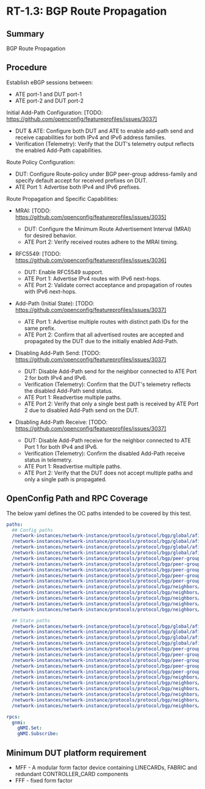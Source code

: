 # RT-1.3: BGP Route Propagation

## Summary

BGP Route Propagation

## Procedure

Establish eBGP sessions between:

*   ATE port-1 and DUT port-1
*   ATE port-2 and DUT port-2

Initial Add-Path Configuration: [TODO: https://github.com/openconfig/featureprofiles/issues/3037]

*   DUT & ATE: Configure both DUT and ATE to enable add-path send and receive capabilities for both IPv4 and IPv6 address families.
*   Verification (Telemetry): Verify that the DUT's telemetry output reflects the enabled Add-Path capabilities.

Route Policy Configuration:

*   DUT: Configure Route-policy under BGP peer-group address-family and specify default accept for received prefixes on DUT.
*   ATE Port 1: Advertise both IPv4 and IPv6 prefixes.

Route Propagation and Specific Capabilities:

*   MRAI: [TODO: https://github.com/openconfig/featureprofiles/issues/3035]
    *   DUT: Configure the Minimum Route Advertisement Interval (MRAI) for desired behavior.
    *   ATE Port 2: Verify received routes adhere to the MRAI timing.

*   RFC5549: [TODO: https://github.com/openconfig/featureprofiles/issues/3036]
    *   DUT: Enable RFC5549 support.
    *   ATE Port 1: Advertise IPv4 routes with IPv6 next-hops.
    *   ATE Port 2: Validate correct acceptance and propagation of routes with IPv6 next-hops.

*   Add-Path (Initial State): [TODO: https://github.com/openconfig/featureprofiles/issues/3037]
    *   ATE Port 1: Advertise multiple routes with distinct path IDs for the same prefix.
    *   ATE Port 2: Confirm that all advertised routes are accepted and propagated by the DUT due to the initially enabled Add-Path.

*   Disabling Add-Path Send: [TODO: https://github.com/openconfig/featureprofiles/issues/3037]
    *   DUT: Disable Add-Path send for the neighbor connected to ATE Port 2 for both IPv4 and IPv6.
    *   Verification (Telemetry): Confirm that the DUT's telemetry reflects the disabled Add-Path send status.
    *   ATE Port 1: Readvertise multiple paths.
    *   ATE Port 2: Verify that only a single best path is received by ATE Port 2 due to disabled Add-Path send on the DUT.

*   Disabling Add-Path Receive: [TODO: https://github.com/openconfig/featureprofiles/issues/3037]

    *   DUT: Disable Add-Path receive for the neighbor connected to ATE Port 1 for both IPv4 and IPv6.
    *   Verification (Telemetry): Confirm the disabled Add-Path receive status in telemetry.
    *   ATE Port 1: Readvertise multiple paths.
    *   ATE Port 2: Verify that the DUT does not accept multiple paths and only a single path is propagated.

## OpenConfig Path and RPC Coverage

The below yaml defines the OC paths intended to be covered by this test.

```yaml
paths:
  ## Config paths
  /network-instances/network-instance/protocols/protocol/bgp/global/afi-safis/afi-safi/add-paths/config/receive:
  /network-instances/network-instance/protocols/protocol/bgp/global/afi-safis/afi-safi/add-paths/config/send:
  /network-instances/network-instance/protocols/protocol/bgp/global/afi-safis/afi-safi/add-paths/config/send-max:
  /network-instances/network-instance/protocols/protocol/bgp/global/afi-safis/afi-safi/ipv4-unicast/config/extended-next-hop-encoding:
  /network-instances/network-instance/protocols/protocol/bgp/peer-groups/peer-group/afi-safis/afi-safi/add-paths/config/receive:
  /network-instances/network-instance/protocols/protocol/bgp/peer-groups/peer-group/afi-safis/afi-safi/add-paths/config/send:
  /network-instances/network-instance/protocols/protocol/bgp/peer-groups/peer-group/afi-safis/afi-safi/add-paths/config/send-max:
  /network-instances/network-instance/protocols/protocol/bgp/peer-groups/peer-group/timers/config/minimum-advertisement-interval:
  /network-instances/network-instance/protocols/protocol/bgp/peer-groups/peer-group/afi-safis/afi-safi/ipv4-unicast/config/extended-next-hop-encoding:
  /network-instances/network-instance/protocols/protocol/bgp/neighbors/neighbor/afi-safis/afi-safi/add-paths/config/receive:
  /network-instances/network-instance/protocols/protocol/bgp/neighbors/neighbor/afi-safis/afi-safi/add-paths/config/send:
  /network-instances/network-instance/protocols/protocol/bgp/neighbors/neighbor/afi-safis/afi-safi/add-paths/config/send-max:
  /network-instances/network-instance/protocols/protocol/bgp/neighbors/neighbor/timers/config/minimum-advertisement-interval:
  /network-instances/network-instance/protocols/protocol/bgp/neighbors/neighbor/afi-safis/afi-safi/ipv4-unicast/config/extended-next-hop-encoding:

  ## State paths
  /network-instances/network-instance/protocols/protocol/bgp/global/afi-safis/afi-safi/add-paths/state/receive:
  /network-instances/network-instance/protocols/protocol/bgp/global/afi-safis/afi-safi/add-paths/state/send:
  /network-instances/network-instance/protocols/protocol/bgp/global/afi-safis/afi-safi/add-paths/state/send-max:
  /network-instances/network-instance/protocols/protocol/bgp/global/afi-safis/afi-safi/ipv4-unicast/state/extended-next-hop-encoding:
  /network-instances/network-instance/protocols/protocol/bgp/peer-groups/peer-group/afi-safis/afi-safi/add-paths/state/receive:
  /network-instances/network-instance/protocols/protocol/bgp/peer-groups/peer-group/afi-safis/afi-safi/add-paths/state/send:
  /network-instances/network-instance/protocols/protocol/bgp/peer-groups/peer-group/afi-safis/afi-safi/add-paths/state/send-max:
  /network-instances/network-instance/protocols/protocol/bgp/peer-groups/peer-group/timers/state/minimum-advertisement-interval:
  /network-instances/network-instance/protocols/protocol/bgp/peer-groups/peer-group/afi-safis/afi-safi/ipv4-unicast/state/extended-next-hop-encoding:
  /network-instances/network-instance/protocols/protocol/bgp/neighbors/neighbor/afi-safis/afi-safi/add-paths/state/receive:
  /network-instances/network-instance/protocols/protocol/bgp/neighbors/neighbor/afi-safis/afi-safi/add-paths/state/send:
  /network-instances/network-instance/protocols/protocol/bgp/neighbors/neighbor/afi-safis/afi-safi/add-paths/state/send-max:
  /network-instances/network-instance/protocols/protocol/bgp/neighbors/neighbor/timers/state/minimum-advertisement-interval:
  /network-instances/network-instance/protocols/protocol/bgp/neighbors/neighbor/afi-safis/afi-safi/ipv4-unicast/state/extended-next-hop-encoding:
  /network-instances/network-instance/protocols/protocol/bgp/neighbors/neighbor/state/supported-capabilities:

rpcs:
  gnmi:
    gNMI.Set:
    gNMI.Subscribe:
```

## Minimum DUT platform requirement

* MFF - A modular form factor device containing LINECARDs, FABRIC and redundant CONTROLLER_CARD components
* FFF - fixed form factor
